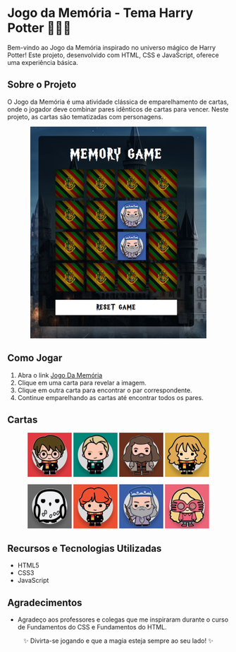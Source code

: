 # Jogo da Memória - Tema Harry Potter 🧙‍♂️✨

Bem-vindo ao Jogo da Memória inspirado no universo mágico de Harry Potter! Este projeto, desenvolvido com HTML, CSS e JavaScript, oferece uma experiência básica.

## Sobre o Projeto

O Jogo da Memória é uma atividade clássica de emparelhamento de cartas, onde o jogador deve combinar pares idênticos de cartas para vencer. Neste projeto, as cartas são tematizadas com personagens.


<p align="center">
  <img src="src/imagens/inicio.png" alt="Exemplo de Jogo da Memória">
</p>


## Como Jogar

1. Abra o link [Jogo Da Memória](https://mrestefani.github.io/Memory-Game-HP/)
3. Clique em uma carta para revelar a imagem.
5. Clique em outra carta para encontrar o par correspondente.
6. Continue emparelhando as cartas até encontrar todos os pares.

## Cartas
<p align="center">
  <img src="src/imagens/Harry.png" alt="Carta Harry">
  <img src="src/imagens/Draco.png" alt="Carta Draco">
  <img src="src/imagens/Hagrid.png" alt="Carta Hagrid">
  <img src="src/imagens/Hermione.png" alt="Carta Hermione">
</p>
<p align="center">
  <img src="src/imagens/Edwiges.png" alt="Carta Edwiges">
  <img src="src/imagens/Rony.png" alt="Carta Rony">
  <img src="src/imagens/Alvo.png" alt="Carta Alvo">
  <img src="src/imagens/Luna.png" alt="Carta Luna"> 
</p>


## Recursos e Tecnologias Utilizadas

- HTML5
- CSS3
- JavaScript

## Agradecimentos

- Agradeço aos professores e colegas que me inspiraram durante o curso de Fundamentos do CSS e Fundamentos do HTML.
<p align="center">
  ✨ Divirta-se jogando e que a magia esteja sempre ao seu lado! ✨ 
</p>

 
